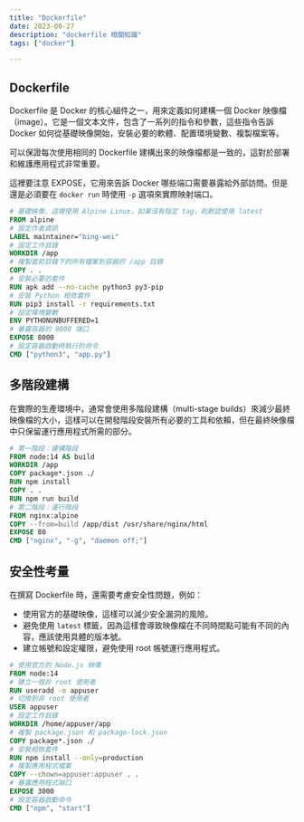 ```yaml
---
title: "Dockerfile"
date: 2023-08-27
description: "dockerfile 相關知識"
tags: ["docker"]

---
```


## Dockerfile

Dockerfile 是 Docker 的核心組件之一，用來定義如何建構一個 Docker 映像檔（image）。它是一個文本文件，包含了一系列的指令和參數，這些指令告訴 Docker 如何從基礎映像開始，安裝必要的軟體、配置環境變數、複製檔案等。

可以保證每次使用相同的 Dockerfile 建構出來的映像檔都是一致的，這對於部署和維護應用程式非常重要。

這裡要注意 EXPOSE，它用來告訴 Docker 哪些端口需要暴露給外部訪問。但是還是必須要在 `docker run` 時使用 `-p` 選項來實際映射端口。

```dockerfile
# 基礎映像，這裡使用 Alpine Linux，如果沒有指定 tag，則默認使用 latest
FROM alpine
# 設定作者資訊
LABEL maintainer="bing-wei"
# 設定工作目錄
WORKDIR /app
# 複製當前目錄下的所有檔案到容器的 /app 目錄
COPY . .
# 安裝必要的套件
RUN apk add --no-cache python3 py3-pip
# 安裝 Python 相依套件
RUN pip3 install -r requirements.txt
# 設定環境變數
ENV PYTHONUNBUFFERED=1
# 暴露容器的 8000 端口
EXPOSE 8000
# 設定容器啟動時執行的命令
CMD ["python3", "app.py"]
```

## 多階段建構

在實際的生產環境中，通常會使用多階段建構（multi-stage builds）來減少最終映像檔的大小，這樣可以在開發階段安裝所有必要的工具和依賴，但在最終映像檔中只保留運行應用程式所需的部分。

```dockerfile
# 第一階段：建構階段
FROM node:14 AS build
WORKDIR /app
COPY package*.json ./
RUN npm install
COPY . .
RUN npm run build
# 第二階段：運行階段
FROM nginx:alpine
COPY --from=build /app/dist /usr/share/nginx/html
EXPOSE 80
CMD ["nginx", "-g", "daemon off;"]
```

## 安全性考量

在撰寫 Dockerfile 時，還需要考慮安全性問題，例如：

- 使用官方的基礎映像，這樣可以減少安全漏洞的風險。
- 避免使用 `latest` 標籤，因為這樣會導致映像檔在不同時間點可能有不同的內容，應該使用具體的版本號。
- 建立帳號和設定權限，避免使用 root 帳號運行應用程式。

```dockerfile
# 使用官方的 Node.js 映像
FROM node:14
# 建立一個非 root 使用者
RUN useradd -m appuser
# 切換到非 root 使用者
USER appuser
# 設定工作目錄
WORKDIR /home/appuser/app
# 複製 package.json 和 package-lock.json
COPY package*.json ./
# 安裝相依套件
RUN npm install --only=production
# 複製應用程式檔案
COPY --chown=appuser:appuser . .
# 暴露應用程式端口
EXPOSE 3000
# 設定容器啟動命令
CMD ["npm", "start"]
```
